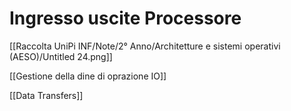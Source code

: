# Ingresso uscite Processore

[[Raccolta UniPi INF/Note/2° Anno/Architetture e sistemi operativi (AESO)/Untitled 24.png]]

[[Gestione della dine di oprazione IO]]

[[Data Transfers]]
